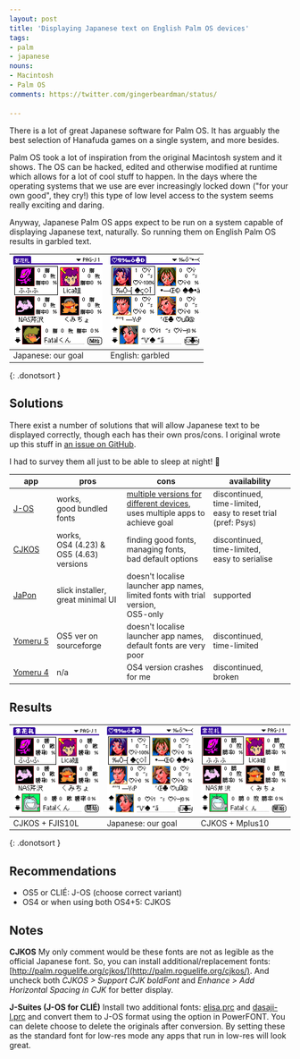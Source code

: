 ```yaml
---
layout: post
title: 'Displaying Japanese text on English Palm OS devices'
tags:
- palm
- japanese
nouns:
- Macintosh
- Palm OS
comments: https://twitter.com/gingerbeardman/status/

---
```


There is a lot of great Japanese software for Palm OS. It has arguably the best selection of Hanafuda games on a single system, and more besides.

Palm OS took a lot of inspiration from the original Macintosh system and it shows. The OS can be hacked, edited and otherwise modified at runtime which allows for a lot of cool stuff to happen. In the days where the operating systems that we use are ever increasingly locked down ("for your own good", they cry!) this type of low level access to the system seems really exciting and daring.

Anyway, Japanese Palm OS apps expect to be run on a system capable of displaying Japanese text, naturally. So running them on English Palm OS results in garbled text.

| ![PNG](/images/posts/palmos-japanese-1-goal.png#pixel) | ![PNG](/images/posts/palmos-japanese-2-english.png#pixel "Garbled text") |
|---|---|
| Japanese: our goal | English: garbled |
{: .donotsort }

## Solutions

There exist a number of solutions that will allow Japanese text to be displayed correctly, though each has their own pros/cons. I original wrote up this stuff in [an issue on GitHub](https://github.com/meepingsnesroms/Mu/issues/60).

I had to survey them all just to be able to sleep at night! 🤣

| app  | pros  | cons | availability |
|---|---|---|---|
| [J-OS](http://simple-palm.com/josseries/index.html) | works,<br>good bundled fonts | [multiple versions for different devices](http://simple-palm.com/josseries/index.html),<br>uses multiple apps to achieve goal | discontinued,<br>time-limited,<br>easy to reset trial (pref: Psys) |
| [CJKOS](https://www.njstar.com/cms/cjk-os-for-palm)  | works,<br>OS4 (4.23) & <br>OS5 (4.63) versions  | finding good fonts,<br>managing fonts,<br>bad default options | discontinued,<br>time-limited,<br>easy to serialise |
| [JaPon](http://www5f.biglobe.ne.jp/~T-Pilot/PalmWares/JaPon/JaPon-ReadMe.html)  | slick installer,<br>great minimal UI | doesn't localise launcher app names,<br>limited fonts with trial version,<br>OS5-only | supported |
|[ Yomeru&nbsp;5](http://yomeru5.sourceforge.net) | OS5 ver on sourceforge   | doesn't localise launcher app names,<br>default fonts are very poor | discontinued,<br>time-limited |
| [Yomeru&nbsp;4](https://web.archive.org/web/20060513185903/http://www.geocities.com:80/b_palm_ug/yomeru.html) | n/a | OS4 version crashes for me | discontinued,<br>broken |

## Results

| ![PNG](/images/posts/palmos-japanese-3-cjkos-fjis10l.png#pixel "CJKOS+FJIS10L") | ![PNG](/images/posts/palmos-japanese-2-english.png#pixel "Garbled text") | ![PNG](/images/posts/palmos-japanese-4-cjkos-mplus10.png#pixel "CJKOS+Mplus10") |
|---|---|---|
| CJKOS + FJIS10L | Japanese: our goal | CJKOS + Mplus10 |
{: .donotsort }

## Recommendations

- OS5 or CLIÉ: J-OS (choose correct variant)
- OS4 or when using both OS4+5: CJKOS

## Notes

**CJKOS**
My only comment would be these fonts are not as legible as the official Japanese font. So, you can install additional/replacement fonts: [http://palm.roguelife.org/cjkos/](http://palm.roguelife.org/cjkos/). And uncheck both *CJKOS > Support CJK boldFont* and *Enhance > Add Horizontal Spacing in CJK* for better display.

**J-Suites (J-OS for CLIÉ)**
Install two additional fonts: [elisa.prc](https://ftp.vector.co.jp/04/19/115/elisal10.zip) and [dasaji-l.prc](https://web.archive.org/web/20161024062604/http://ha4.seikyou.ne.jp/home/azipon/font/p_dasa.zip) and convert them to J-OS format using the option in PowerFONT. You can delete choose to delete the originals after conversion. By setting these as the standard font for low-res mode any apps that run in low-res will look great.
